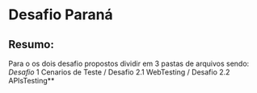 # Desafio Paraná

## Resumo:
Para o os dois desafio propostos dividir em 3 pastas de arquivos sendo: _Desafio_ 1 Cenarios de Teste / Desafio 2.1 WebTesting / Desafio 2.2 APIsTesting**
